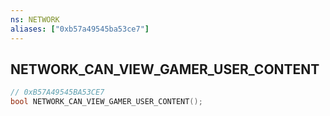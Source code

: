 ```yaml
---
ns: NETWORK
aliases: ["0xb57a49545ba53ce7"]
---
```

## NETWORK_CAN_VIEW_GAMER_USER_CONTENT

```c
// 0xB57A49545BA53CE7
bool NETWORK_CAN_VIEW_GAMER_USER_CONTENT();
```
